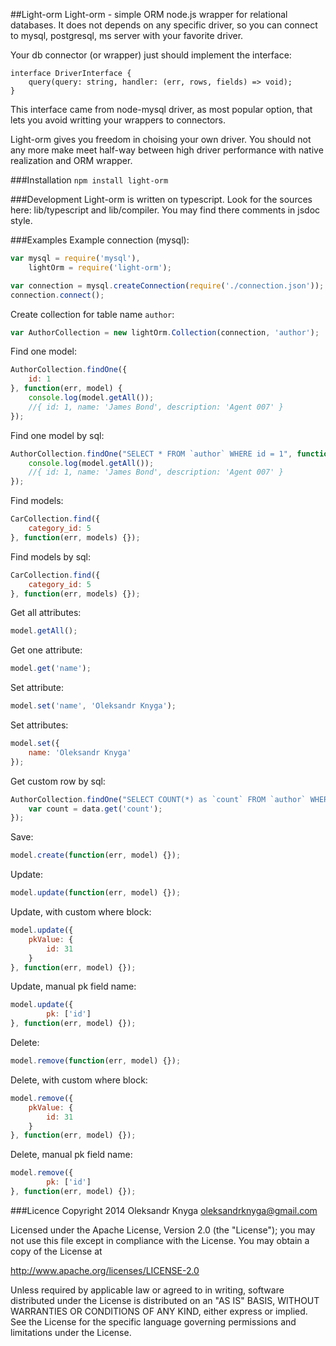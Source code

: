 ##Light-orm
Light-orm - simple ORM node.js wrapper for relational databases. It does not depends on any specific driver, so you can connect to mysql, postgresql, ms server with your favorite driver.

Your db connector (or wrapper) just should implement the interface:
```
interface DriverInterface {
    query(query: string, handler: (err, rows, fields) => void);
}
```
This interface came from node-mysql driver, as most popular option, that lets you avoid writting your wrappers to connectors.

Light-orm gives you freedom in choising your own driver. You should not any more make meet half-way between high driver performance with native realization and ORM wrapper.

###Installation
`npm install light-orm`

###Development
Light-orm is written on typescript. Look for the sources here: lib/typescript and lib/compiler. You may find there comments in jsdoc style.

###Examples
Example connection (mysql):
```javascript
var mysql = require('mysql'),
	lightOrm = require('light-orm');

var connection = mysql.createConnection(require('./connection.json'));
connection.connect();
```

Create collection for table name `author`:
```javascript
var AuthorCollection = new lightOrm.Collection(connection, 'author');
```

Find one model:
```javascript
AuthorCollection.findOne({
	id: 1
}, function(err, model) {
	console.log(model.getAll());
	//{ id: 1, name: 'James Bond', description: 'Agent 007' }
});
```

Find one model by sql:
```javascript
AuthorCollection.findOne("SELECT * FROM `author` WHERE id = 1", function(err, model) {
	console.log(model.getAll());
	//{ id: 1, name: 'James Bond', description: 'Agent 007' }
});
```

Find models:
```javascript
CarCollection.find({
	category_id: 5
}, function(err, models) {});
```

Find models by sql:
```javascript
CarCollection.find({
	category_id: 5
}, function(err, models) {});
```

Get all attributes:
```javascript
model.getAll();
```

Get one attribute:
```javascript
model.get('name');
```

Set attribute:
```javascript
model.set('name', 'Oleksandr Knyga');
```

Set attributes:
```javascript
model.set({
	name: 'Oleksandr Knyga'
});
```

Get custom row by sql:
```javascript
AuthorCollection.findOne("SELECT COUNT(*) as `count` FROM `author` WHERE name = '" + author.name + "'", function(err, data) {
	var count = data.get('count');
});
```

Save:
```javascript
model.create(function(err, model) {});
```

Update:
```javascript
model.update(function(err, model) {});
```

Update, with custom where block:
```javascript
model.update({
	pkValue: {
		id: 31
	}
}, function(err, model) {});
```

Update, manual pk field name:
```javascript
model.update({
		pk: ['id']
}, function(err, model) {});
```

Delete:
```javascript
model.remove(function(err, model) {});
```

Delete, with custom where block:
```javascript
model.remove({
	pkValue: {
		id: 31
	}
}, function(err, model) {});
```

Delete, manual pk field name:
```javascript
model.remove({
		pk: ['id']
}, function(err, model) {});
```

###Licence
Copyright 2014 Oleksandr Knyga <oleksandrknyga@gmail.com>

Licensed under the Apache License, Version 2.0 (the "License");
you may not use this file except in compliance with the License.
You may obtain a copy of the License at

   http://www.apache.org/licenses/LICENSE-2.0

Unless required by applicable law or agreed to in writing, software
distributed under the License is distributed on an "AS IS" BASIS,
WITHOUT WARRANTIES OR CONDITIONS OF ANY KIND, either express or implied.
See the License for the specific language governing permissions and
limitations under the License.
